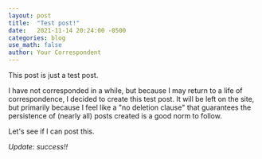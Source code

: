 ```yaml
---
layout: post
title:  "Test post!"
date:   2021-11-14 20:24:00 -0500
categories: blog
use_math: false
author: Your Correspondent
---
```


This post is just a test post.

I have not corresponded in a while, but because I may return to a life of correspondence, I decided to create this test post. It will be left on the site, but primarily because I feel like a "no deletion clause" that guarantees the persistence of (nearly all) posts created is a good norm to follow.

Let's see if I can post this.

*Update: success!!*
